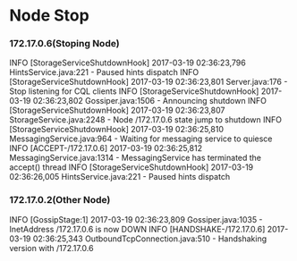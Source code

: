 Node Stop
===

### 172.17.0.6(Stoping Node)
INFO  [StorageServiceShutdownHook] 2017-03-19 02:36:23,796 HintsService.java:221 - Paused hints dispatch
INFO  [StorageServiceShutdownHook] 2017-03-19 02:36:23,801 Server.java:176 - Stop listening for CQL clients
INFO  [StorageServiceShutdownHook] 2017-03-19 02:36:23,802 Gossiper.java:1506 - Announcing shutdown
INFO  [StorageServiceShutdownHook] 2017-03-19 02:36:23,807 StorageService.java:2248 - Node /172.17.0.6 state jump to shutdown
INFO  [StorageServiceShutdownHook] 2017-03-19 02:36:25,810 MessagingService.java:964 - Waiting for messaging service to quiesce
INFO  [ACCEPT-/172.17.0.6] 2017-03-19 02:36:25,812 MessagingService.java:1314 - MessagingService has terminated the accept() thread
INFO  [StorageServiceShutdownHook] 2017-03-19 02:36:26,005 HintsService.java:221 - Paused hints dispatch

### 172.17.0.2(Other Node)

INFO  [GossipStage:1] 2017-03-19 02:36:23,809 Gossiper.java:1035 - InetAddress /172.17.0.6 is now DOWN
INFO  [HANDSHAKE-/172.17.0.6] 2017-03-19 02:36:25,343 OutboundTcpConnection.java:510 - Handshaking version with /172.17.0.6


